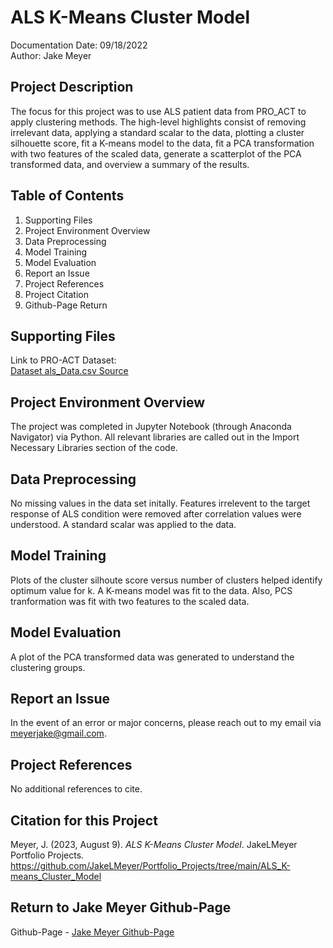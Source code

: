 # ALS K-Means Cluster Model
Documentation Date: 09/18/2022 <br>
Author: Jake Meyer

## Project Description
The focus for this project was to use ALS patient data from PRO_ACT to apply clustering methods. The high-level highlights consist of removing irrelevant data, applying a standard scalar to the data, plotting a cluster silhouette score, fit a K-means model to the data, fit a PCA transformation with two features of the scaled data, generate a scatterplot of the PCA transformed data, and overview a summary of the results.

## Table of Contents
<ol>
    <li>Supporting Files
    <li>Project Environment Overview
    <li>Data Preprocessing 
    <li>Model Training 
    <li>Model Evaluation
    <li>Report an Issue
    <li>Project References
    <li>Project Citation
    <li>Github-Page Return
</ol>

## Supporting Files
Link to PRO-ACT Dataset: <br>
[Dataset als_Data.csv Source](https://ncri1.partners.org/ProACT/Document/DisplayLatest/2)

## Project Environment Overview
The project was completed in Jupyter Notebook (through Anaconda Navigator) via Python. All relevant libraries are called out in the Import Necessary Libraries section of the code.

## Data Preprocessing
No missing values in the data set initally. Features irrelevent to the target response of ALS condition were removed after correlation values were understood. A standard scalar was applied to the data. 

## Model Training
Plots of the cluster silhoute score versus number of clusters helped identify optimum value for k. A K-means model was fit to the data. Also, PCS tranformation was fit with two features to the scaled data.

## Model Evaluation
A plot of the PCA transformed data was generated to understand the clustering groups.

## Report an Issue
In the event of an error or major concerns, please reach out to my email via meyerjake@gmail.com.

## Project References
No additional references to cite.

## Citation for this Project
Meyer, J. (2023, August 9). *ALS K-Means Cluster Model*. JakeLMeyer Portfolio Projects. https://github.com/JakeLMeyer/Portfolio_Projects/tree/main/ALS_K-means_Cluster_Model 

## Return to Jake Meyer Github-Page
Github-Page - [Jake Meyer Github-Page](https://jakelmeyer.github.io)<br>